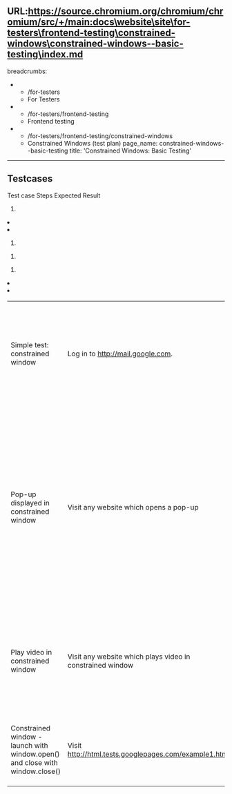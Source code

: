 URL:https://source.chromium.org/chromium/chromium/src/+/main:docs\website\site\for-testers\frontend-testing\constrained-windows\constrained-windows--basic-testing\index.md
---
breadcrumbs:
- - /for-testers
  - For Testers
- - /for-testers/frontend-testing
  - Frontend testing
- - /for-testers/frontend-testing/constrained-windows
  - Constrained Windows (test plan)
page_name: constrained-windows--basic-testing
title: 'Constrained Windows: Basic Testing'
---

## Testcases

<table>
<tr>
Test case Steps Expected Result </tr>
<tr>
<td>Simple test: constrained window</td>

1.  <td>Log in to <a
            href="http://mail.google.com">http://mail.google.com</a>.</td>
2.  <td>Google Talk in Gmail will load on left side. Click on any
            contact to open a chat window </td>
3.  <td>Pop-out the chat window.</td>

<td>Chat window will open as a constrained window on the left side of the page ; title bar : default icon and title "name - chat - Google Chrome"</td>
</tr>
<tr>
<td>Pop-up displayed in constrained window</td>

1.  <td>Visit any website which opens a pop-up</td>

<td>If your settings are checked for : Options&gt; Under the hood&gt; Web Content : Notify me when a pop-up is blocked then blocked pop-up will be notified at bottom right side of the page with title bar : "Blocked pop-up"</td>
<td>On clicking blocked pop-up, title bar will change to "default icon and title - Google Chrome". If no title then "default icon and Google Chrome"</td>
</tr>
<tr>
<td>Play video in constrained window</td>

1.  <td>Visit any website which plays video in constrained window</td>

<td>A constrained window will launch for the video link ; title bar : "default icon and title - google chrome"</td>
</tr>
<tr>
<td>Constrained window - launch with window.open() and close with window.close()</td>

1.  <td>Visit <a
            href="http://html.tests.googlepages.com/example1.html">http://html.tests.googlepages.com/example1.html</a>
            </td>
2.  <td>Click <b>Open window</b>.</td>
3.  <td>Click <b>Close window</b>. </td>

<td>After Step 2: A constrained window with height=200px and width=300px will be launched.</td>
<td> 	After Step 3: The constrained window will be closed.</td>
</tr>
</table>
